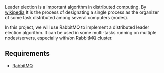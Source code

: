 Leader election is a important algorithm in distributed computing. By [wikipedia](https://en.wikipedia.org/wiki/Leader_election) It is the process of designating a single process as the organizer of some task distributed among several computers (nodes).

In this project, we will use RabbitMQ to implement a distributed leader election algorithm. It can be used in some multi-tasks running on multiple nodes/servers, especially with/on RabbitMQ cluster.

## Requirements
- [RabbitMQ](https://www.rabbitmq.com/)
